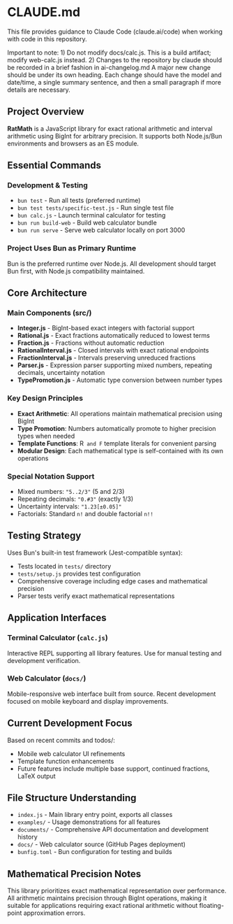 # CLAUDE.md

This file provides guidance to Claude Code (claude.ai/code) when working with code in this repository.

Important to note: 1) Do not modify docs/calc.js. This is a build artifact; modify web-calc.js instead. 2) Changes to the repository by claude should be recorded in a brief fashion in ai-changelog.md A major new change should be under its own heading. Each change should have the model and date/time, a single summary sentence, and then a small paragraph if more details are necessary.

## Project Overview

**RatMath** is a JavaScript library for exact rational arithmetic and interval arithmetic using BigInt for arbitrary precision. It supports both Node.js/Bun environments and browsers as an ES module.

## Essential Commands

### Development & Testing
- `bun test` - Run all tests (preferred runtime)
- `bun test tests/specific-test.js` - Run single test file
- `bun calc.js` - Launch terminal calculator for testing
- `bun run build-web` - Build web calculator bundle
- `bun run serve` - Serve web calculator locally on port 3000

### Project Uses Bun as Primary Runtime
Bun is the preferred runtime over Node.js. All development should target Bun first, with Node.js compatibility maintained.

## Core Architecture

### Main Components (src/)
- **Integer.js** - BigInt-based exact integers with factorial support
- **Rational.js** - Exact fractions automatically reduced to lowest terms
- **Fraction.js** - Fractions without automatic reduction
- **RationalInterval.js** - Closed intervals with exact rational endpoints
- **FractionInterval.js** - Intervals preserving unreduced fractions
- **Parser.js** - Expression parser supporting mixed numbers, repeating decimals, uncertainty notation
- **TypePromotion.js** - Automatic type conversion between number types

### Key Design Principles
- **Exact Arithmetic**: All operations maintain mathematical precision using BigInt
- **Type Promotion**: Numbers automatically promote to higher precision types when needed
- **Template Functions**: R`` and F`` template literals for convenient parsing
- **Modular Design**: Each mathematical type is self-contained with its own operations

### Special Notation Support
- Mixed numbers: `"5..2/3"` (5 and 2/3)
- Repeating decimals: `"0.#3"` (exactly 1/3)
- Uncertainty intervals: `"1.23[±0.05]"`
- Factorials: Standard `n!` and double factorial `n!!`

## Testing Strategy

Uses Bun's built-in test framework (Jest-compatible syntax):
- Tests located in `tests/` directory
- `tests/setup.js` provides test configuration
- Comprehensive coverage including edge cases and mathematical precision
- Parser tests verify exact mathematical representations

## Application Interfaces

### Terminal Calculator (`calc.js`)
Interactive REPL supporting all library features. Use for manual testing and development verification.

### Web Calculator (`docs/`)
Mobile-responsive web interface built from source. Recent development focused on mobile keyboard and display improvements.

## Current Development Focus

Based on recent commits and todos/:
- Mobile web calculator UI refinements
- Template function enhancements
- Future features include multiple base support, continued fractions, LaTeX output

## File Structure Understanding

- `index.js` - Main library entry point, exports all classes
- `examples/` - Usage demonstrations for all features
- `documents/` - Comprehensive API documentation and development history
- `docs/` - Web calculator source (GitHub Pages deployment)
- `bunfig.toml` - Bun configuration for testing and builds

## Mathematical Precision Notes

This library prioritizes exact mathematical representation over performance. All arithmetic maintains precision through BigInt operations, making it suitable for applications requiring exact rational arithmetic without floating-point approximation errors.
